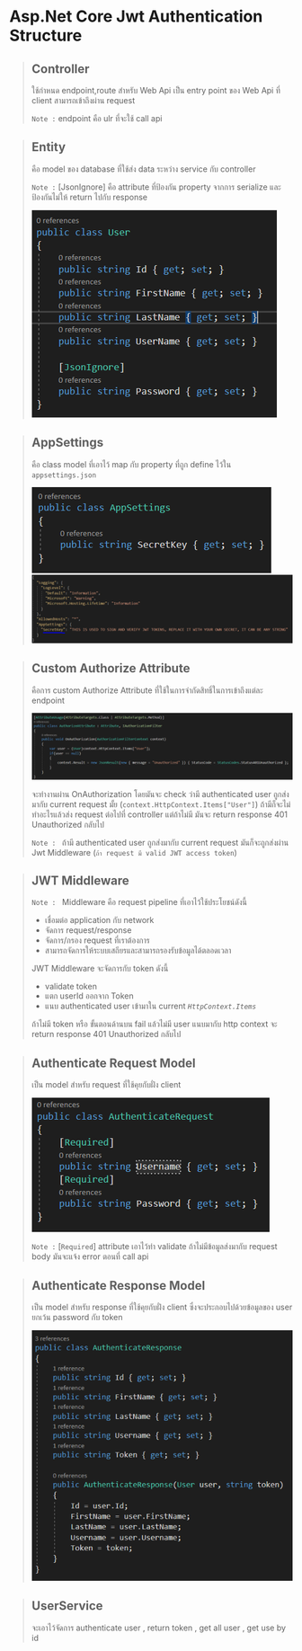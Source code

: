 # Asp.Net Core Jwt Authentication Structure

> ## Controller
> ใช้กำหนด endpoint,route สำหรับ Web Api เป็น entry point ของ Web Api ที่ client สามารถเข้าถึงผ่าน request
>
> `Note :` endpoint คือ ulr ที่จะใช้ call api

> ## Entity
>  คือ model ของ database ที่ใช้ส่ง data ระหว่าง service กับ controller
>
> `Note :` [JsonIgnore] คือ attribute ที่ป้องกัน property จากการ serialize และป้องกันไม่ให้ return ไปกับ response
>
> ![entity](picture/Entity.png)

> ## AppSettings
> คือ class model ที่เอาไว้ map กับ property ที่ถูก define ไว้ใน `appsettings.json`
>
> ![appsettings](picture/Appsettings.png)
> ![appsettingsJson](picture/AppsettingsJson.png)

> ## Custom Authorize Attribute
> คือการ custom Authorize Attribute ที่ใช้ในการจำกัดสิทธิ์ในการเข้าถึงแต่ละ endpoint
>
> ![AuthorizeAttribute](picture/AuthorizeAttribute.png)
>
> จะทำงานผ่าน OnAuthorization โดยมันจะ check ว่ามี authenticated user ถูกส่งมากับ current request มั้ย (`context.HttpContext.Items["User"]`) ถ้ามีก็จะไม่ทำอะไรแล้วส่ง request ต่อไปที่ controller แต่ถ้าไม่มี มันจะ return response 401 Unauthorized กลับไป
>
> `Note : ` ถ้ามี authenticated user ถูกส่งมากับ current request มันก็จะถูกส่งผ่าน Jwt Middleware (`ถ้า request มี valid JWT access token`)

> ## JWT Middleware
> `Note : ` Middleware คือ request pipeline ที่เอาไว้ใช้ประโยชน์ดังนี้
> - เชื่อมต่อ application กับ network
> - จัดการ request/response
> - จัดการ/กรอง request ที่เราต้องการ
> - สามารถจัดการให้ระบบเสถียรและสามารถรองรับข้อมูลได้ตลอดเวลา
>
> JWT Middleware จะจัดการกับ token ดังนี้
> - validate token
> - แตก userId ออกจาก Token 
> - แนบ authenticated user เข้ามาใน current _`HttpContext.Items`_
>
> ถ้าไม่มี token หรือ ขั้นตอนด้านบน fail แล้วไม่มี user แนบมากับ http context จะ return response 401 Unauthorized กลับไป

> ## Authenticate Request Model
> เป็น model สำหรับ request ที่ใช้คุยกับฝั่ง client 
>
> ![authenticateRequestModel](picture/authenticateRequestModel.png)
>
> `Note :` [`Required`] attribute เอาไว้ทำ validate ถ้าไม่มีข้อมูลส่งมากับ request body มันจะแจ้ง error ตอนที่ call api 

> ## Authenticate Response Model
> เป็น model สำหรับ response ที่ใช้คุยกับฝั่ง client ซึ่งจะประกอบไปด้วยข้อมูลของ user ยกเว้น password กับ token 
>
> ![authenticateReponseModel](picture/authenticateReponseModel.png)

> ## UserService
> จะเอาไว้จัดการ authenticate user , return token , get all user , get use by id